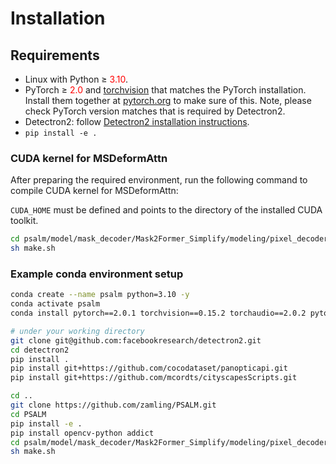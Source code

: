 # Installation


## Requirements
- Linux with Python ≥ <font color='red'>3.10</font>.
- PyTorch ≥ <font color='red'>2.0</font> and [torchvision](https://github.com/pytorch/vision/) that matches the PyTorch installation.
  Install them together at [pytorch.org](https://pytorch.org) to make sure of this. Note, please check
  PyTorch version matches that is required by Detectron2.
- Detectron2: follow [Detectron2 installation instructions](https://detectron2.readthedocs.io/tutorials/install.html).
- `pip install -e .`

### CUDA kernel for MSDeformAttn
After preparing the required environment, run the following command to compile CUDA kernel for MSDeformAttn:

`CUDA_HOME` must be defined and points to the directory of the installed CUDA toolkit.

```bash
cd psalm/model/mask_decoder/Mask2Former_Simplify/modeling/pixel_decoder/ops
sh make.sh
```

### Example conda environment setup

```bash
conda create --name psalm python=3.10 -y
conda activate psalm
conda install pytorch==2.0.1 torchvision==0.15.2 torchaudio==2.0.2 pytorch-cuda=11.8 -c pytorch -c nvidia

# under your working directory
git clone git@github.com:facebookresearch/detectron2.git
cd detectron2
pip install .
pip install git+https://github.com/cocodataset/panopticapi.git
pip install git+https://github.com/mcordts/cityscapesScripts.git

cd ..
git clone https://github.com/zamling/PSALM.git
cd PSALM
pip install -e .
pip install opencv-python addict
cd psalm/model/mask_decoder/Mask2Former_Simplify/modeling/pixel_decoder/ops
sh make.sh
